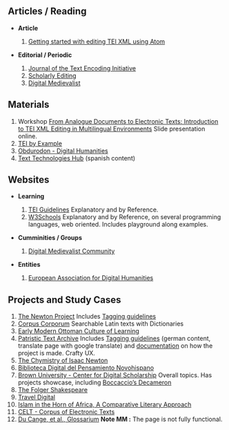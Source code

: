 <!-- TODO MM :  include menu at the all leves;
                collapse func;
                "return to index" link
 -->

## Articles / Reading

* __Article__
    1. [Getting started with editing TEI XML using Atom](https://andrewdunning.ca/getting-started-editing-tei-xml-atom)

* __Editorial / Periodic__  
    1. [Journal of the Text Encoding Initiative](https://journals.openedition.org/jtei/)  
    2. [Scholarly Editing](https://scholarlyediting.org/)  
    3. [Digital Medievalist](https://journal.digitalmedievalist.org/)


## Materials

1. Workshop [From Analogue Documents to Electronic Texts: Introduction to TEI XML Editing in Multilingual Environments](http://www.sitzextase.de/TeachingTei/slides/slidesDHIB2015/) Slide presentation online.
2. [TEI by Example](https://teibyexample.org/)  
3. [Obdurodon - Digital Humanities](http://dh.obdurodon.org/)  
4. [Text Technologies Hub]() (spanish content)

## Websites
* __Learning__
    1. [TEI Guidelines](https://tei-c.org/) Explanatory and by Reference.
    2. [W3Schools](https://www.w3schools.com/) Explanatory and by Reference, on several programming languages, web oriented. Includes playground along examples.

* __Cumminities / Groups__
    1. [Digital Medievalist Community](https://digitalmedievalist.wordpress.com/)

* __Entities__
    1. [European Association for Digital Humanities](https://eadh.org/)


## Projects and Study Cases
1. [The Newton Project](https://www.newtonproject.ox.ac.uk/) Includes [Tagging guidelines](https://www.newtonproject.ox.ac.uk/about-us/tagging-and-transcription-guidelines)
2. [Corpus Corporum](http://www.mlat.uzh.ch/MLS/index.php?lang=0) Searchable Latin texts with Dictionaries
3. [Early Modern Ottoman Culture of Learning](https://mecmua.acdh.oeaw.ac.at/)
4. [Patristic Text Archive](https://pta.bbaw.de/pta/) Includes [Tagging guidelines](https://pta.bbaw.de/pta/project/encoding-guidelines) (german content, translate page with google translate) and [documentation](https://pta.bbaw.de/pta/project/documentation) on how the project is made. Crafty UX.
5. [The Chymistry of Isaac Newton](https://webapp1.dlib.indiana.edu/newton/)
6. [Biblioteca Digital del Pensamiento Novohispano](http://www.bdpn.unam.mx/)  <!-- TODO MM : link not working -->
7. [Brown University - Center for Digital Scholarship](https://library.brown.edu/create/cds/) Overall topics. Has projects showcase, including [Boccaccio’s Decameron](https://www.brown.edu/Departments/Italian_Studies/dweb/)
8. [The Folger Shakespeare](https://shakespeare.folger.edu/)
9. [Travel Digital](https://traveldigital.acdh.oeaw.ac.at/)
10. [Islam in the Horn of Africa, A Comparative Literary Approach](http://www.islhornafr.eu/index.html)
11. [CELT - Corpus of Electronic Texts](https://www.ucc.ie/en/research-sites/celt/)
12. [Du Cange, et al., Glossarium](http://ducange.enc.sorbonne.fr/?clear=1) __Note MM :__ The page is not fully functional.
